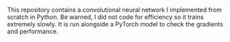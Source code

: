 This repository contains a convolutional neural network I implemented from scratch in Python. Be warned, I did not code
for efficiency so it trains extremely slowly. It is run alongside a PyTorch model to check the gradients and performance.


